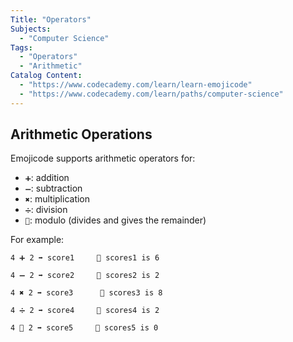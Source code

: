 ```yaml
---
Title: "Operators"
Subjects:
  - "Computer Science"
Tags:
  - "Operators"
  - "Arithmetic"
Catalog Content:
  - "https://www.codecademy.com/learn/learn-emojicode"
  - "https://www.codecademy.com/learn/paths/computer-science"
---
```


## Arithmetic Operations

Emojicode supports arithmetic operators for:

* `➕`: addition
* `➖`: subtraction
* `✖️`: multiplication
* `➗`: division
* `🚮`: modulo (divides and gives the remainder)

For example:

```
4 ➕ 2 ➡️ score1     💭 scores1 is 6
 
4 ➖ 2 ➡️ score2     💭 scores2 is 2
 
4 ✖️ 2 ➡️ score3      💭 scores3 is 8
 
4 ➗ 2 ➡️ score4     💭 scores4 is 2
 
4 🚮 2 ➡️ score5     💭 scores5 is 0
```

